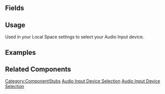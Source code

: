 <languages></languages> <translate>

## Fields

## Usage

Used in your Local Space settings to select your Audio Input device.

## Examples

## Related Components

</translate>

[Category:ComponentStubs](Category:ComponentStubs "wikilink") [Audio
Input Device Selection](Category:Components{{#translation:}} "wikilink")
[Audio Input Device
Selection](Category:Components:Uncategorized{{#translation:}} "wikilink")